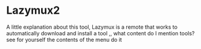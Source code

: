 # Lazymux2
A little explanation about this tool, Lazymux is a remote that works to automatically download and install a tool ,, what content do I mention tools?see for yourself the contents of the menu do it

